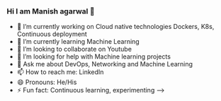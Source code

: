 ### Hi I am Manish agarwal 👋

- 🔭 I’m currently working on Cloud native technologies Dockers, K8s, Continuous deployment
- 🌱 I’m currently learning Machine Learning
- 👯 I’m looking to collaborate on Youtube
- 🤔 I’m looking for help with Machine learning projects
- 💬 Ask me about DevOps, Networking and Machine Learning
- 📫 How to reach me: LinkedIn
- 😄 Pronouns: He/His
- ⚡ Fun fact: Continuous learning, experimenting
-->
